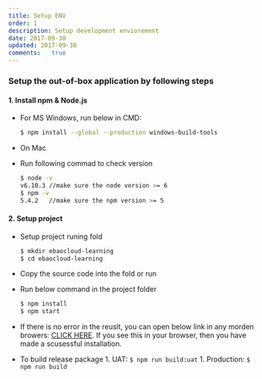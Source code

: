 ```yaml
---
title: Setup ENV
order: 1
description: Setup development enviorement
date: 2017-09-30
updated: 2017-09-30
comments:	true
---
```


### Setup the out-of-box application by following steps
#### 1. Install npm & Node.js
   - For MS Windows, run below  in CMD:
     ```sh
     $ npm install --global --production windows-build-tools
     ```
   - On Mac

   - Run following commad to check version
     ```sh
     $ node -v
     v6.10.3 //make sure the node version >= 6
     $ npm -v
     5.4.2   //make sure the npm version >= 5
     ```
#### 2. Setup project
   - Setup project runing fold
     ```sh
     $ mkdir ebaocloud-learning
     $ cd ebaocloud-learning
     ```
   - Copy the source code into the fold or run
   - Run below command in the project folder
     ```sh
     $ npm install
     $ npm start
     ```
   - If there is no error in the reuslt, you can open below link in any morden browers: [CLICK HERE](localhost:3000/app/productList?msg=eyJ0ZW5hbnRDb2RlIjoiR1VFU1QiLCJwcm9kdWNlckNvZGUiOiJhdjEyMzQ1IiwicHJvZHVjZXJOYW1lIjoiQXZyaXN0IEFnZW50IiwicHJvZHVjZXJUeXBlIjoiMSIsInByb2R1Y2VyUGhvbmUiOiIxMjM0NTY3ODkwMSIsInByb2R1Y2VyRW1haWwiOiJhZG1pbkBlYmFvdGVjaC5jb20iLCJleHRyYVByb3BlcnRpZXMiOnt9LCJhZ2VudEluZm9NYXAiOnt9fQ==&sign=14222f754cf86d06cd1f462d8ce91278&tenantCode=GUEST). If you see this in your browser, then you have made a scusessful installation.

   -  To build release package
    1. UAT:
    ```
    $ npm run build:uat
    ```
    1. Production:
    ```
    $ npm run build
    ```
